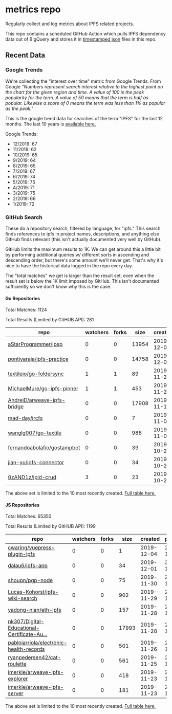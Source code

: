 # metrics repo

Regularly collect and log metrics about IPFS related projects.

This repo contains a scheduled GitHub Action which pulls IPFS dependency data out of BigQuery and stores it 
in [timestamped json](./logs) files in this repo.

## Recent Data

### Google Trends

We're collecting the "interest over time" metric from Google Trends. From Google *"Numbers 
represent search interest relative to the highest point on the chart for the given region and 
time. A value of 100 is the peak popularity for the term. A value of 50 means that the term is 
half as popular. Likewise a score of 0 means the term was less than 1% as popular as the peak."*

This is the google trend data for searches of the term "IPFS" for the
last 12 months. The last 10 years is [available here.](./results/google-trends.md)



Google Trends:
*  12/2019: 67
*  11/2019: 62
*  10/2019: 65
*  9/2019: 64
*  8/2019: 65
*  7/2019: 67
*  6/2019: 74
*  5/2019: 75
*  4/2019: 71
*  3/2019: 75
*  2/2019: 66
*  1/2019: 72

### GitHub Search

These do a repository search, filtered by language, for "ipfs." This search
finds references to ipfs in project names, descriptions, and anything else
GitHub finds relevant (this isn't actually documented very well by GitHub).

GitHub limits the maximum results to 1K. We can get around this a little bit
by performing additional queries w/ different sorts in ascending and descending
order, but there's some amount we'll never get. That's why it's nice to have
the historical data logged in the repo every day.

The "total matches" we get is larger than the result set, even when the result
set is below the 1K limit imposed by GitHub. This isn't documented sufficiently
so we don't know why this is the case.

#### Go Repositories

Total Matches: 1124

Total Results (Limited by GitHUB API): 281

| repo | watchers | forks | size | created | pushed |
| ---- | -------- | ----- | ---- | ------- | ------ |
| [aStarProgrammer/ipsp](https://github.com/aStarProgrammer/ipsp)| 0 | 0 | 13954| 2019-12-05 | 2019-12-05 |
| [pontiyaraja/ipfs-practice](https://github.com/pontiyaraja/ipfs-practice)| 0 | 0 | 14758| 2019-12-03 | 2019-12-04 |
| [textileio/go-foldersync](https://github.com/textileio/go-foldersync)| 1 | 1 | 89| 2019-11-22 | 2019-12-05 |
| [MichaelMure/go-ipfs-pinner](https://github.com/MichaelMure/go-ipfs-pinner)| 1 | 1 | 453| 2019-11-20 | 2019-12-05 |
| [AndreiD/arweave-ipfs-bridge](https://github.com/AndreiD/arweave-ipfs-bridge)| 0 | 0 | 17908| 2019-11-15 | 2019-11-28 |
| [mad-day/ircfs](https://github.com/mad-day/ircfs)| 0 | 0 | 7| 2019-11-07 | 2019-11-11 |
| [wanglg007/go-textile](https://github.com/wanglg007/go-textile)| 0 | 0 | 986| 2019-11-06 | 2019-11-06 |
| [fernandoabolafio/gostampbot](https://github.com/fernandoabolafio/gostampbot)| 0 | 0 | 39| 2019-10-26 | 2019-11-06 |
| [jian-yu/ipfs-connector](https://github.com/jian-yu/ipfs-connector)| 0 | 0 | 34| 2019-10-25 | 2019-10-31 |
| [0zAND1z/ipld-crud](https://github.com/0zAND1z/ipld-crud)| 3 | 0 | 23| 2019-10-24 | 2019-11-21 |


The above set is limited to the 10 most recently created. 
[Full table here.](./results/repo_search_go.md)

#### JS Repositories

Total Matches: 65350

Total Results (Limited by GitHUB API): 1199

| repo | watchers | forks | size | created | pushed |
| ---- | -------- | ----- | ---- | ------- | ------ |
| [cwaring/vuepress-plugin-ipfs](https://github.com/cwaring/vuepress-plugin-ipfs)| 0 | 0 | 1| 2019-12-04 | 2019-12-04 |
| [dalau6/ipfs-app](https://github.com/dalau6/ipfs-app)| 0 | 0 | 34| 2019-12-01 | 2019-12-01 |
| [shoupn/pgp-node](https://github.com/shoupn/pgp-node)| 0 | 0 | 75| 2019-11-30 | 2019-12-05 |
| [Lucas-Kohorst/ipfs-wiki-search](https://github.com/Lucas-Kohorst/ipfs-wiki-search)| 0 | 0 | 902| 2019-11-29 | 2019-11-29 |
| [yadong-nian/eth-ipfs](https://github.com/yadong-nian/eth-ipfs)| 0 | 0 | 157| 2019-11-28 | 2019-11-28 |
| [nk307/Digital-Educational-Certificate-Au...](https://github.com/nk307/Digital-Educational-Certificate-Authentication-using-Blockchain-and-IPFS)| 0 | 0 | 17993| 2019-11-28 | 2019-11-28 |
| [pabloiarriola/electronic-health-records](https://github.com/pabloiarriola/electronic-health-records)| 0 | 0 | 501| 2019-11-26 | 2019-11-26 |
| [ryanpedersen42/cat-roulette](https://github.com/ryanpedersen42/cat-roulette)| 0 | 0 | 561| 2019-11-25 | 2019-12-03 |
| [imerkle/arweave-ipfs-explorer](https://github.com/imerkle/arweave-ipfs-explorer)| 0 | 0 | 418| 2019-11-23 | 2019-11-28 |
| [imerkle/arweave-ipfs-server](https://github.com/imerkle/arweave-ipfs-server)| 0 | 0 | 181| 2019-11-23 | 2019-11-30 |


The above set is limited to the 10 most recently created. 
[Full table here.](./results/repo_search_js.md)
